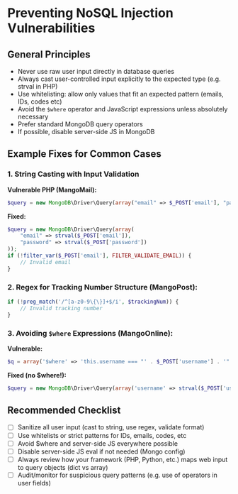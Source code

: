 # Preventing NoSQL Injection Vulnerabilities

## General Principles
- Never use raw user input directly in database queries
- Always cast user-controlled input explicitly to the expected type (e.g. strval in PHP)
- Use whitelisting: allow only values that fit an expected pattern (emails, IDs, codes etc)
- Avoid the `$where` operator and JavaScript expressions unless absolutely necessary
- Prefer standard MongoDB query operators
- If possible, disable server-side JS in MongoDB

## Example Fixes for Common Cases

### 1. String Casting with Input Validation

**Vulnerable PHP (MangoMail):**
```php
$query = new MongoDB\Driver\Query(array("email" => $_POST['email'], "password" => $_POST['password']));
```
**Fixed:**
```php
$query = new MongoDB\Driver\Query(array(
    "email" => strval($_POST['email']),
    "password" => strval($_POST['password'])
));
if (!filter_var($_POST['email'], FILTER_VALIDATE_EMAIL)) {
    // Invalid email
}
```

### 2. Regex for Tracking Number Structure (MangoPost):
```php
if (!preg_match('/^[a-z0-9\{\}]+$/i', $trackingNum)) {
    // Invalid tracking number
}
```

### 3. Avoiding `$where` Expressions (MangoOnline):
**Vulnerable:**
```php
$q = array('$where' => 'this.username === "' . $_POST['username'] . '" ...');
```
**Fixed (no $where!):**
```php
$query = new MongoDB\Driver\Query(array('username' => strval($_POST['username']), 'password' => md5($_POST['password'])));
```

## Recommended Checklist
- [ ] Sanitize all user input (cast to string, use regex, validate format)
- [ ] Use whitelists or strict patterns for IDs, emails, codes, etc
- [ ] Avoid $where and server-side JS everywhere possible
- [ ] Disable server-side JS eval if not needed (Mongo config)
- [ ] Always review how your framework (PHP, Python, etc.) maps web input to query objects (dict vs array)
- [ ] Audit/monitor for suspicious query patterns (e.g. use of operators in user fields)

